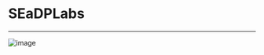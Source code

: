 # SEaDPLabs
<hr>

![image](https://user-images.githubusercontent.com/39675003/141491661-1363825f-70e7-401d-8e5d-c89119a63b6c.png)
